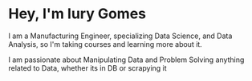 # Hey, I'm Iury Gomes

I am a Manufacturing Engineer, specializing Data Science, and Data Analysis, so I'm taking courses and learning more about it.

I am passionate about Manipulating Data and Problem Solving anything related to Data, whether its in DB or scrapying it 

<!---
Iurygsg/Iurygsg is a ✨ special ✨ repository because its `README.md` (this file) appears on your GitHub profile.
You can click the Preview link to take a look at your changes.
--->
